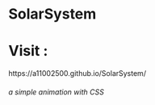 # SolarSystem
<h1>Visit : </h1> <a>https://a11002500.github.io/SolarSystem/</a>
<h6>a simple animation with CSS</h6>
